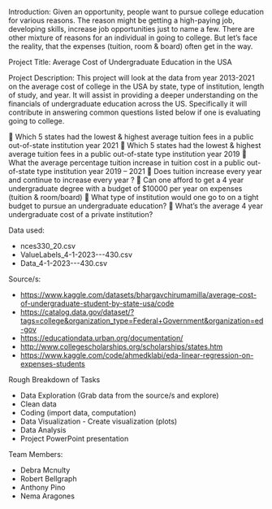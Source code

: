 
Introduction: Given an opportunity, people want to pursue college education for various reasons. The reason might be getting a high-paying 		job, developing skills, increase job opportunities just to name a few. There are other mixture of reasons for an individual in 		going to college. But let’s face the reality, that the expenses (tuition, room & board) often get in the way.

Project Title: Average Cost of Undergraduate Education in the USA

Project Description: 
 	This project will look at the data from year 2013-2021 on the average cost of college in the USA by state, type of institution, length of study, and year. It will assist in providing a deeper understanding on the financials of undergraduate education across the US. Specifically 	it will contribute in answering common questions listed below if one is evaluating going to college.

	Which 5 states had the lowest & highest average tuition fees in a public out-of-state institution year 2021 
	Which 5 states had the lowest & highest average tuition fees  in a public out-of-state type institution year 2019 
	What the average percentage tuition increase in tuition cost in a public out-of-state type institution year 2019 – 2021
	Does tuition increase every year and continue to increase every year ?
	Can one afford to get a 4 year undergraduate degree with a budget of $10000 per year on expenses (tuition & room/board)
	What type of institution would one go to on a tight budget to pursue an undergraduate education?
	What’s the average 4 year  undergraduate cost of a private institution?

Data used: 
- nces330_20.csv
- ValueLabels_4-1-2023---430.csv
- Data_4-1-2023---430.csv

Source/s: 
-	https://www.kaggle.com/datasets/bhargavchirumamilla/average-cost-of-undergraduate-student-by-state-usa/code
-	https://catalog.data.gov/dataset/?tags=college&organization_type=Federal+Government&organization=ed-gov
-	https://educationdata.urban.org/documentation/
-	http://www.collegescholarships.org/scholarships/states.htm
-	https://www.kaggle.com/code/ahmedklabi/eda-linear-regression-on-expenses-students

Rough Breakdown of Tasks 
-	Data Exploration (Grab data from the source/s and explore)
-	Clean data   
-	Coding (import data, computation)
-	Data Visualization - Create visualization (plots)
-	Data Analysis
-	Project PowerPoint presentation

Team Members: 
-	Debra Mcnulty
-	Robert Bellgraph
-	Anthony Pino
-	Nema Aragones


